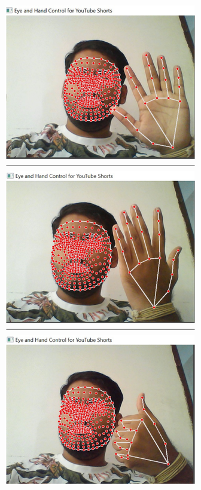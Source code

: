 ![image alt](https://github.com/SkaaBroach853/AI-reel-shorts-scroller/blob/main/b159eea1-957b-4d6e-8357-f5062e744745.jpg?raw=true)

---
![image alt](https://github.com/SkaaBroach853/AI-reel-shorts-scroller/blob/main/646eb77f-4481-4b1c-ad46-7654ea0fa201.jpg?raw=true
)

---
![image alt](
https://github.com/SkaaBroach853/AI-reel-shorts-scroller/blob/main/da3f59b5-8090-41f1-b060-5be0720a9831.jpg?raw=true
)

